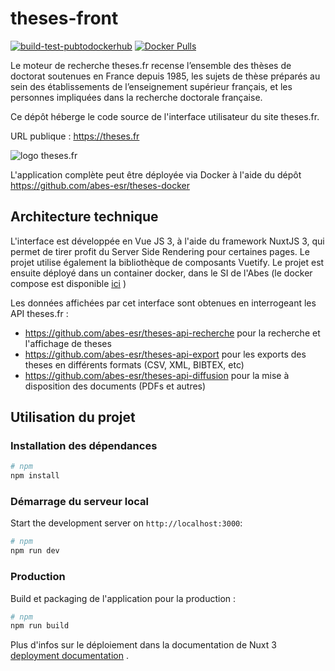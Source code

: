 # theses-front
[![build-test-pubtodockerhub](https://github.com/abes-esr/theses-front/actions/workflows/build-test-pubtodockerhub.yml/badge.svg)](https://github.com/abes-esr/theses-front/actions/workflows/build-test-pubtodockerhub.yml) [![Docker Pulls](https://img.shields.io/docker/pulls/abesesr/theses.svg)](https://hub.docker.com/r/abesesr/theses/)

Le moteur de recherche theses.fr recense l’ensemble des thèses de doctorat soutenues en France depuis 1985, les sujets de thèse préparés au sein des établissements de l’enseignement supérieur français, et les personnes impliquées dans la recherche doctorale française. 

Ce dépôt héberge le code source de l'interface utilisateur du site theses.fr.

URL publique : https://theses.fr

![logo theses.fr](https://theses.fr/icone-theses-beta.svg)

L'application complète peut être déployée via Docker à l'aide du dépôt https://github.com/abes-esr/theses-docker

## Architecture technique

L'interface est développée en Vue JS 3, à l'aide du framework NuxtJS 3, qui permet de tirer profit du Server Side Rendering pour certaines pages. Le projet utilise également la bibliothèque de composants Vuetify.
Le projet est ensuite déployé dans un container docker, dans le SI de l'Abes (le docker compose est disponible [ici](https://github.com/abes-esr/theses-docker) )

Les données affichées par cet interface sont obtenues en interrogeant les API theses.fr : 
* https://github.com/abes-esr/theses-api-recherche pour la recherche et l'affichage de theses
* https://github.com/abes-esr/theses-api-export pour les exports des theses en différents formats (CSV, XML, BIBTEX, etc)
* https://github.com/abes-esr/theses-api-diffusion pour la mise à disposition des documents (PDFs et autres)

## Utilisation du projet

### Installation des dépendances 

```bash
# npm
npm install
```

### Démarrage du serveur local

Start the development server on `http://localhost:3000`:

```bash
# npm
npm run dev
```

### Production

Build et packaging de l'application pour la production :

```bash
# npm
npm run build
```

Plus d'infos sur le déploiement dans la documentation de Nuxt 3 [deployment documentation](https://nuxt.com/docs/getting-started/deployment) .
